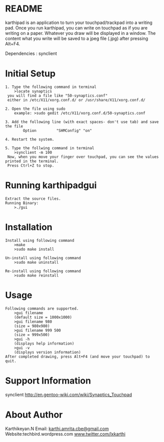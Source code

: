README
======
karthipad is an application to turn your touchpad/trackpad into a writing pad.
Once you run karthipad, you can write on touchpad as if you are writing on a paper.
Whatever you draw will be displayed in a window. The content what you write will be saved to a jpeg file (.jpg) after pressing Alt+F4. 

Dependencies : synclient

Initial Setup
=============

	1. Type the following command in terminal
		>locate synaptics
	 you will find a file like "50-synaptics.conf"
	 either in /etc/X11/xorg.conf.d/ or /usr/share/X11/xorg.conf.d/

	2. Open the file using sudo
	    example: >sudo gedit /etc/X11/xorg.conf.d/50-synaptics.conf

	3. Add the following line (with exact spaces- don't use tab) and save the file
	        Option         "SHMConfig" "on"

	4. Restart the system.

	5. Type the follwing command in terminal
		>synclient -m 100
	 Now, when you move your finger over touchpad, you can see the values printed in the terminal.
	 Press Ctrl+Z to stop.

Running karthipadgui
====================

	Extract the source files.
	Running Binary:
		>./gui
Installation
============
	Install using following command
		>make
		>sudo make install

	Un-install using following command
		>sudo make uninstall

	Re-install using following command
		>sudo make reinstall
Usage
=====
	Following commands are supported.
		>gui filename
		(default size = 1000x1000)
		>gui filename 980
		(size = 980x980)
		>gui filename 999 500
		(size = 999x500)
		>gui -h
		(displays help information)
		>gui -v
		(displays version information)
	After completed drawing, press Alt+F4 (and move your touchpad) to quit. 
Support Information
===================

synclient http://en.gentoo-wiki.com/wiki/Synaptics_Touchpad

About Author
============
Karthikeyan.N
Email: karthi.amrita.cbe@gmail.com
Website:techbird.wordpress.com
	www.twitter.com/lxkarthi
